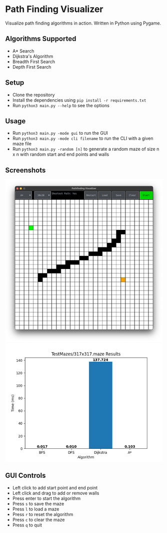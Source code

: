 # Path Finding Visualizer

Visualize path finding algorithms in action. Written in Python using Pygame.

## Algorithms Supported

- A* Search
- Dijkstra's Algorithm
- Breadth First Search
- Depth First Search

## Setup

- Clone the repository
- Install the dependencies using `pip install -r requirements.txt`
- Run `python3 main.py --help` to see the options

## Usage

- Run `python3 main.py -mode gui` to run the GUI
- Run `python3 main.py -mode cli filename` to run the CLI with a given maze file
- Run `python3 main.py -random [n]` to generate a random maze of size n x n with random start and end points and walls

## Screenshots

![Example 30x30 Maze](Images/30x30-test.png)
![CLI Example Image](Images/cli_example.png)

## GUI Controls

- Left click to add start point and end point
- Left click and drag to add or remove walls 
- Press enter to start the algorithm
- Press `s` to save the maze
- Press `l` to load a maze
- Press `r` to reset the algorithm
- Press `c` to clear the maze
- Press `q` to quit


